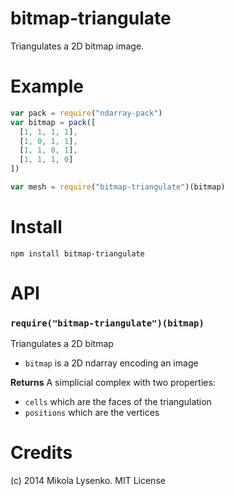 bitmap-triangulate
==================
Triangulates a 2D bitmap image.

# Example

```javascript
var pack = require("ndarray-pack")
var bitmap = pack([
  [1, 1, 1, 1],
  [1, 0, 1, 1],
  [1, 1, 0, 1],
  [1, 1, 1, 0]
])

var mesh = require("bitmap-triangulate")(bitmap)
```

# Install

```
npm install bitmap-triangulate
```

# API

### `require("bitmap-triangulate")(bitmap)`
Triangulates a 2D bitmap

* `bitmap` is a 2D ndarray encoding an image

**Returns** A simplicial complex with two properties:

* `cells` which are the faces of the triangulation
* `positions` which are the vertices

# Credits
(c) 2014 Mikola Lysenko. MIT License